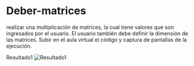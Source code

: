 # Deber-matrices
realizar una multiplicación de matrices, la cual tiene valores que son ingresados por el usuario. El usuario también debe definir la dimensión de las matrices. Subir en el aula virtual el código y captura de pantallas de la ejecución.

Resultado1
![Resultado1](https://user-images.githubusercontent.com/58041699/122141203-6f7b0b00-ce12-11eb-93b4-fda0b90ec333.JPG)

